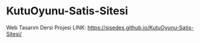 # KutuOyunu-Satis-Sitesi
Web Tasarım Dersi Projesi
LINK: https://sisedes.github.io/KutuOyunu-Satis-Sitesi/
